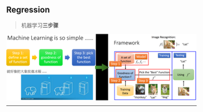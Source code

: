 ## Regression

> 机器学习**三步骤**
<div  align="center"><img src="imgs/1-framework-and-examples.png" alt="1.1" align="center" /></div>

---
